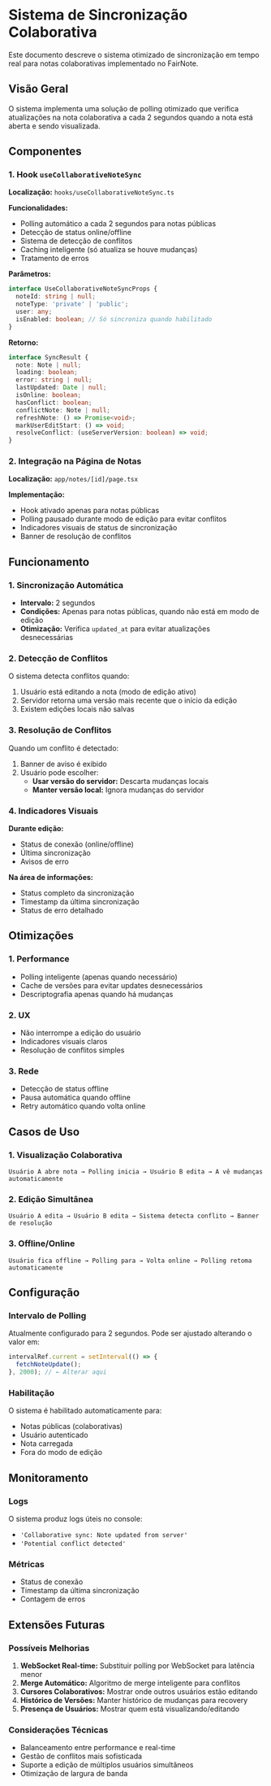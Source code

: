# Sistema de Sincronização Colaborativa

Este documento descreve o sistema otimizado de sincronização em tempo real para notas colaborativas implementado no FairNote.

## Visão Geral

O sistema implementa uma solução de polling otimizado que verifica atualizações na nota colaborativa a cada 2 segundos quando a nota está aberta e sendo visualizada.

## Componentes

### 1. Hook `useCollaborativeNoteSync`

**Localização:** `hooks/useCollaborativeNoteSync.ts`

**Funcionalidades:**
- Polling automático a cada 2 segundos para notas públicas
- Detecção de status online/offline
- Sistema de detecção de conflitos
- Caching inteligente (só atualiza se houve mudanças)
- Tratamento de erros

**Parâmetros:**
```typescript
interface UseCollaborativeNoteSyncProps {
  noteId: string | null;
  noteType: 'private' | 'public';
  user: any;
  isEnabled: boolean; // Só sincroniza quando habilitado
}
```

**Retorno:**
```typescript
interface SyncResult {
  note: Note | null;
  loading: boolean;
  error: string | null;
  lastUpdated: Date | null;
  isOnline: boolean;
  hasConflict: boolean;
  conflictNote: Note | null;
  refreshNote: () => Promise<void>;
  markUserEditStart: () => void;
  resolveConflict: (useServerVersion: boolean) => void;
}
```

### 2. Integração na Página de Notas

**Localização:** `app/notes/[id]/page.tsx`

**Implementação:**
- Hook ativado apenas para notas públicas
- Polling pausado durante modo de edição para evitar conflitos
- Indicadores visuais de status de sincronização
- Banner de resolução de conflitos

## Funcionamento

### 1. Sincronização Automática

- **Intervalo:** 2 segundos
- **Condições:** Apenas para notas públicas, quando não está em modo de edição
- **Otimização:** Verifica `updated_at` para evitar atualizações desnecessárias

### 2. Detecção de Conflitos

O sistema detecta conflitos quando:
1. Usuário está editando a nota (modo de edição ativo)
2. Servidor retorna uma versão mais recente que o início da edição
3. Existem edições locais não salvas

### 3. Resolução de Conflitos

Quando um conflito é detectado:
1. Banner de aviso é exibido
2. Usuário pode escolher:
   - **Usar versão do servidor:** Descarta mudanças locais
   - **Manter versão local:** Ignora mudanças do servidor

### 4. Indicadores Visuais

**Durante edição:**
- Status de conexão (online/offline)
- Última sincronização
- Avisos de erro

**Na área de informações:**
- Status completo da sincronização
- Timestamp da última sincronização
- Status de erro detalhado

## Otimizações

### 1. Performance
- Polling inteligente (apenas quando necessário)
- Cache de versões para evitar updates desnecessários
- Descriptografia apenas quando há mudanças

### 2. UX
- Não interrompe a edição do usuário
- Indicadores visuais claros
- Resolução de conflitos simples

### 3. Rede
- Detecção de status offline
- Pausa automática quando offline
- Retry automático quando volta online

## Casos de Uso

### 1. Visualização Colaborativa
```
Usuário A abre nota → Polling inicia → Usuário B edita → A vê mudanças automaticamente
```

### 2. Edição Simultânea
```
Usuário A edita → Usuário B edita → Sistema detecta conflito → Banner de resolução
```

### 3. Offline/Online
```
Usuário fica offline → Polling para → Volta online → Polling retoma automaticamente
```

## Configuração

### Intervalo de Polling
Atualmente configurado para 2 segundos. Pode ser ajustado alterando o valor em:
```typescript
intervalRef.current = setInterval(() => {
  fetchNoteUpdate();
}, 2000); // ← Alterar aqui
```

### Habilitação
O sistema é habilitado automaticamente para:
- Notas públicas (colaborativas)
- Usuário autenticado
- Nota carregada
- Fora do modo de edição

## Monitoramento

### Logs
O sistema produz logs úteis no console:
- `'Collaborative sync: Note updated from server'`
- `'Potential conflict detected'`

### Métricas
- Status de conexão
- Timestamp da última sincronização
- Contagem de erros

## Extensões Futuras

### Possíveis Melhorias
1. **WebSocket Real-time:** Substituir polling por WebSocket para latência menor
2. **Merge Automático:** Algoritmo de merge inteligente para conflitos
3. **Cursores Colaborativos:** Mostrar onde outros usuários estão editando
4. **Histórico de Versões:** Manter histórico de mudanças para recovery
5. **Presença de Usuários:** Mostrar quem está visualizando/editando

### Considerações Técnicas
- Balanceamento entre performance e real-time
- Gestão de conflitos mais sofisticada
- Suporte a edição de múltiplos usuários simultâneos
- Otimização de largura de banda
